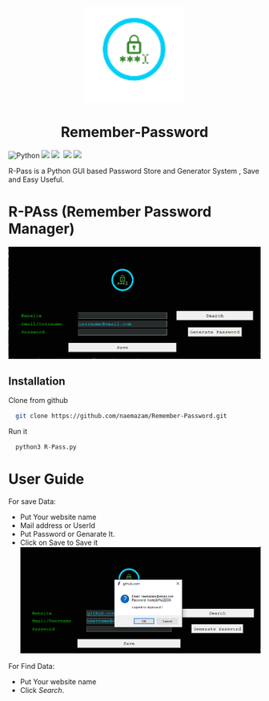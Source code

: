 <p align="center">
  <img width="200" src="./R-pass.png" alt="Material Bread logo">
  
  <h1 align="center">Remember-Password</h1>
</p> 

![Python](https://img.shields.io/badge/python-3670A0?style=for-the-badge&logo=python&logoColor=ffdd54) ![](https://camo.githubusercontent.com/b6ba355cebfd4cd79a70de2e7623d0b6361589832ceb26214eefb337524d2214/68747470733a2f2f637573746f6d2d69636f6e2d6261646765732e6865726f6b756170702e636f6d2f62616467652f7472656e64696e672d2d75702d627269676874677265656e2e7376673f6c6f676f436f6c6f723d666666266c6f676f3d7472656e64696e672d7570)
![](https://custom-icon-badges.herokuapp.com/github/workflow/status/DenverCoder1/custom-icon-badges/Node.js%20CI?logo=check-circle-fill&logoColor=white)
![]()
![](https://custom-icon-badges.herokuapp.com/chrome-web-store/rating/ogffaloegjglncjfehdfplabnoondfjo?logo=thumbsup&logoColor=white)
![](https://custom-icon-badges.herokuapp.com/github/license/denvercoder1/custom-icon-badges?logo=repo)

R-Pass is a Python GUI based Password Store and Generator System , Save and Easy Useful.

# R-PAss (Remember Password Manager) 
  <p align="center">
  <img width="800" src="./r-pass.PNG" alt="R-Pass homepage">
  </p>
  

## Installation

Clone from github

```bash
  git clone https://github.com/naemazam/Remember-Password.git
```
Run it

```python
  python3 R-Pass.py
```
    
  
  # User Guide
  For save Data: 
  - Put Your website name  
  - Mail address or  UserId 
  - Put Password or Genarate It. 
  - Click on Save to Save it
  ![](./rpass2.PNG)
  
  For Find Data: 
  - Put Your website name
  - Click *Search*.
